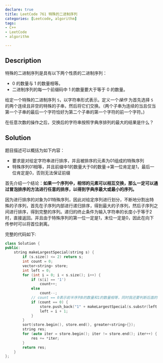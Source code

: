 ```yaml
---
declare: true
title: LeetCode 761 特殊的二进制序列
categories: [Leetcode, algorithm]
tags:
- C++ 
- LeetCode
- algorithm

---
```


## Description

特殊的二进制序列是具有以下两个性质的二进制序列：

- 0 的数量与 1 的数量相等。
- 二进制序列的每一个前缀码中 1 的数量要大于等于 0 的数量。

给定一个特殊的二进制序列 `S`，以字符串形式表示。定义一个*操作* 为首先选择 `S` 的两个连续且非空的特殊的子串，然后将它们交换。（两个子串为连续的当且仅当第一个子串的最后一个字符恰好为第二个子串的第一个字符的前一个字符。)

在任意次数的操作之后，交换后的字符串按照字典序排列的最大的结果是什么？

## Solution

题目描述可以概括为如下内容：

- 要求是对给定字符串进行排序，并且被排序的元素为01组成的特殊序列
- 特殊序列01相等，并且前缀中1的数量大于0的数量->第一位肯定是1，最后一位肯定是0，否则无法保证前缀

首先介绍一个结论：**如果一个序列中，相邻的元素可以相互交换，那么一定可以通过冒泡排序的方法进行任意的排序，以得到字典序最大或最小的序列。**

因为进行排序的对象为01特殊序列，因此对给定序列进行划分，不断地分割出特殊的子序列，首先在子序列内部进行递归排序，得到最大的子序列，然后子序列之间进行排序，得到完整的序列。递归的终止条件为输入字符串的长度小于等于2时，直接返回。并且由于特殊序列的第一位一定是1，末位一定是0，因此在向下传参时可以将首位剥离。

完整的代码如下:

```C++
class Solution {
public:
    string makeLargestSpecial(string s) {
        if (s.size() <= 2) return s;
        int count = 0;
        vector<string> store;
        int left = 0;
        for (int i = 0; i < s.size(); i++) {
            if (s[i] == '1') 
                count++; 
            else
                count--;
            // count == 0表示前半序列0的数量和1的数量相等，同时我还要判断后面的半个序列是否满足要求
            if (count == 0) {
                store.push_back("1" + makeLargestSpecial(s.substr(left + 1, i - left - 1)) + "0");
                left = i + 1;
            }
        }
        sort(store.begin(), store.end(), greater<string>{});
        string res;
        for (auto iter = store.begin(); iter != store.end(); iter++) {
            res += *iter;
        }
        return res;
    }
};
```

